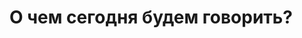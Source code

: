 # О чем сегодня будем говорить?

<!-- В этом докладе рассмотрим: Проблемы производительности web-приложений на vue.js, поговорим о том что такое KeepAlive, проведем анализ и сделаем некие выводы -->